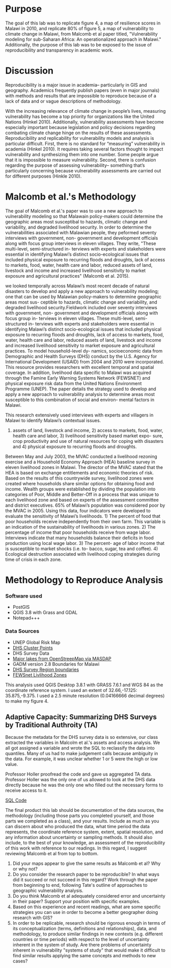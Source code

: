 # Purpose

The goal of this lab was to replicate figure 4, a map of resilience scores in Malawi in 2010, and replicate 80% of figure 5, a map of vulnerability to climate change in Malawi, from Malcomb et al paper titled, "Vulnerability modeling for sub-Saharan Africa: An operationalized approach in Malawi." Additionally, the purpose of this lab was to be exposed to the issue of reproducibility and transparency in academic work.

 
 # Discussion
Reproducibility is a major issue in academia– particularly in GIS and geography. Academics frequently publish papers (even in major journals) with methods and results that are impossible to reproduce because of a lack of data and or vague descriptions of methodology. 

With the increasing relevance of climate change in people’s lives, measuring vulnerability has become a top priority for organizations like the United Nations (Hinkel 2010). Additionally, vulnerability assessments have become especially important because legislation and policy decisions regarding combating climate change hinge on the results of these assessments. Reproducibility and replicability for vulnerability models and analysis is particular difficult. First, there is no standard for “measuring” vulnerability in academia (Hinkel 2010). It requires taking several factors thought to impact vulnerability and synthesizing them into one number. Some people argue that it is impossible to measure vulnerability. Second, there is confusion regarding the purpose of assessing vulnerability– something that’s particularly concerning because vulnerability assessments are carried out for different purposes (Hinkle 2010). 


# Malcomb et al.'s Methodology

The goal of Malcomb et al.'s paper was to use a new approach to vulnerability modeling so that Malawain policy-makers could determine the geographic areas most susceptibal to hazards, climatic change and variability, and degraded livelihood security. In order to determine the vulnerabilities associated with Malawian people, they peformed seventy interviews with government, non- government and development officials along with focus group interviews in eleven villages. They write, "These multi-level, semi-structured in- terviews with experts and stakeholders were essential in identifying Malawi’s distinct socio-ecological issues that included physical exposure to recurring floods and droughts, lack of access to markets, food, water, health care and labor, reduced assets of land, livestock and income and increased livelihood sensitivity to market exposure and agricultural practices" (Malcomb et al. 2015).


we looked temporally across Malawi’s most recent decade of natural disasters to develop and apply a new approach to vulnerability modeling; one that can be used by Malawian policy-makers to determine geographic areas most sus- ceptible to hazards, climatic change and variability, and degraded livelihood security.Fieldwork included over seventy interviews with government, non- government and development officials along with focus group in- terviews in eleven villages. These multi-level, semi-structured in- terviews with experts and stakeholders were essential in identifying Malawi’s distinct socio-ecological issues that included physical exposure to recurring floods and droughts, lack of access to markets, food, water, health care and labor, reduced assets of land, livestock and income and increased livelihood sensitivity to market exposure and agricultural practices. To model household-level dy- namics, socioeconomic data from Demographic and Health Surveys (DHS) conduct by the U.S. Agency for International Development (USAID) from 2004 and 2010 were incorporated. This resource provides researchers with excellent temporal and spatial coverage. In addition, livelihood data specific to Malawi was acquired through the Famine Early Warning Systems Network (FEWSNET) and physical exposure risk data from the United Nations Environment Programme (UNEP). The paper details the strategy used to develop and apply a new approach to vulnerability analysis to determine areas most susceptible to this combination of social and environ- mental factors in Malawi.

This research extensively used interviews with experts and villagers in Malawi to identify Malawi’s contextual issues. 

1) assets of land, livestock and income, 2) access to markets, food, water, health care and labor, 3) livelihood sensitivity based market expo- sure, crop productivity and use of natural resources for coping with disasters and 4) physical exposure to recurring floods and droughts.

Between May and July 2003, the MVAC conducted a livelihood rezoning exercise and a Household Economy Approach (HEA) baseline survey in eleven livelihood zones in Malawi. The director of the MVAC stated that the HEA is based on exchange entitlements and economic theories of risk. Based on the results of this countrywide survey, livelihood zones were created where households share similar options for obtaining food and income. Wealth groups were established by dividing the population into categories of Poor, Middle and Better-Off in a process that was unique to each livelihood zone and based on experts of the assessment committee and district executives. 65% of Malawi’s population was considered poor by the MVAC in 2005. Using this data, four indicators were developed to evaluate the sensitivity of Malawi’s livelihoods. 1) The percent of food that poor households receive independently from their own farm. This variable is an indication of the sustainability of livelihoods in various zones. 2) The percentage of income that poor households receive from wage labor. Interviews indicate that many households balance their deficits in food production using local wage labor. 3) The percent- age of labor income that is susceptible to market shocks (i.e. to- bacco, sugar, tea and coffee). 4) Ecological destruction associated with livelihood coping strategies during time of crisis in each zone.

# Methodology to Reproduce Analysis

### Software used
  * PostGIS
  * QGIS 3.8 with Grass and GDAL
  * Notepad+++
  
 ### Data Sources
  * UNEP Global Risk Map
  * [DHS Cluster Points](https://dhsprogram.com/What-We-Do/GPS-Data-Collection.cfm)
  * DHS Survey Data
  * [Major lakes from OpenStreepMap via MASDAP](http://www.masdap.mw/layers/geonode:major_lakes)
  * GADM version 2.8 Boundaries for Malawi
  * [DHS Survey Region boundaries](http://spatialdata.dhsprogram.com/boundaries/#view=table&countryId=MW)
  * [FEWSnet Livlihood Zones](https://fews.net/fews-data/335)
  
This analysis used QGIS Desktop 3.8.1 with GRASS 7.6.1 and WGS 84 as the coordinate reference system. I used an extent of 32.66,-17.125: 35.875,-9.375. I used a 2.5 minute resolution (0.04166666 decimal degrees) to make my figure 4. 


## Adaptive Capacity: Summarizing DHS Surveys by Traditional Authroity (TA)

Because the metadata for the DHS survey data is so extensive, our class extracted the variables in Malcolm et al.'s assets and access analysis. We all got assigned a variable and wrote the SQL to reclassify the data into quantiles. Many of us had to make judgement calls because ambiguity in the data. For example, it was unclear whether 1 or 5 were the high or low value.

Professor Holler proofread the code and gave us aggregated TA data. Professor Holler was the only one of us allowed to look at the DHS data directly because he was the only one who filled out the necessary forms to receive access to it.

[SQL Code](./vulnerabilitySQL.sql/)


The final product this lab should be documentation of the data sources, the methodology (including those
parts you completed yourself, and those parts we completed as a class), and your results. Include as much
as you can discern about who produced the data, what time period the data represents, the coordinate
reference system, extent, spatial resolution, and any information about uncertainty or sampling methods.
It should also include, to the best of your knowledge, an assessment of the reproducibility of this work with
reference to our readings. In this regard, I suggest reviewing Malcomb et al from top to bottom.


1) Did your maps appear to give the same results as Malcomb et al? Why or why not?
2) Do you consider the research paper to be reproducible? In what ways did it succeed or not succeed in this
regard? Work through the paper from beginning to end, following Tate's outline of approaches to
geographic vulnerability analysis.
3) Do you think Malcomb et al adequately considered error and uncertainty in their paper? Support your
position with specific examples.
4) Based on this experience and recent readings, what are some specific strategies you can use in order to
become a better geographer doing research with GIS?
5) In order to be replicable, research should be rigorous enough in terms of its conceptualization (terms,
definitions and relationships), data, and methodology, to produce similar findings in new contexts (e.g.
different countries or time periods) with respect to the level of uncertainty inherent in the system of study.
Are there problems of uncertainty inherent in vulnerability "systems of study" that would make it difficult to
find similar results applying the same concepts and methods to new cases?


